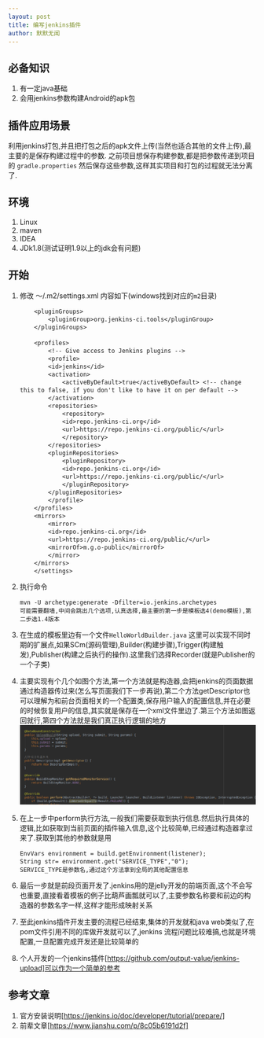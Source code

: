 ```yaml
---
layout: post
title: 编写jenkins插件
author: 默默无闻
---
```


## 必备知识

1. 有一定java基础
2. 会用jenkins参数构建Android的apk包

## 插件应用场景

利用jenkins打包,并且把打包之后的apk文件上传(当然也适合其他的文件上传),最主要的是保存构建过程中的参数.
之前项目想保存构建参数,都是把参数传递到项目的 `gradle.properties` 然后保存这些参数,这样其实项目和打包的过程就无法分离了.

## 环境

1. Linux
2. maven
3. IDEA
4. JDk1.8(测试证明1.9以上的jdk会有问题)

## 开始

1. 修改 ～/.m2/settings.xml 内容如下(windows找到对应的`m2`目录)
    ```<settings>
        <pluginGroups>
            <pluginGroup>org.jenkins-ci.tools</pluginGroup>
        </pluginGroups>

        <profiles>
            <!-- Give access to Jenkins plugins -->
            <profile>
            <id>jenkins</id>
            <activation>
                <activeByDefault>true</activeByDefault> <!-- change this to false, if you don't like to have it on per default -->
            </activation>
            <repositories>
                <repository>
                <id>repo.jenkins-ci.org</id>
                <url>https://repo.jenkins-ci.org/public/</url>
                </repository>
            </repositories>
            <pluginRepositories>
                <pluginRepository>
                <id>repo.jenkins-ci.org</id>
                <url>https://repo.jenkins-ci.org/public/</url>
                </pluginRepository>
            </pluginRepositories>
            </profile>
        </profiles>
        <mirrors>
            <mirror>
            <id>repo.jenkins-ci.org</id>
            <url>https://repo.jenkins-ci.org/public/</url>
            <mirrorOf>m.g.o-public</mirrorOf>
            </mirror>
        </mirrors>
        </settings> 

2. 执行命令
    ```
    mvn -U archetype:generate -Dfilter=io.jenkins.archetypes
    可能需要翻墙,中间会跳出几个选项,认真选择,最主要的第一步是模板选4(demo模板),第二步选1.4版本

3. 在生成的模板里边有一个文件`HelloWorldBuilder.java` 这里可以实现不同时期的扩展点,如果SCm(源码管理),Builder(构建步骤),Trigger(构建触发),Publisher(构建之后执行的操作).这里我们选择Recorder(就是Publisher的一个子类)
4. 主要实现有个几个如图个方法,第一个方法就是构造器,会把jenkins的页面数据通过构造器传过来(怎么写页面我们下一步再说),第二个方法getDescriptor也可以理解为和前台页面相关的一个配置类,保存用户输入的配置信息,并在必要的时候恢复用户的信息,其实就是保存在一个xml文件里边了.第三个方法如图返回就行,第四个方法就是我们真正执行逻辑的地方
   <img src="./../images/jenkins.png">
5. 在上一步中perform执行方法,一般我们需要获取到执行信息.然后执行具体的逻辑,比如获取到当前页面的插件输入信息,这个比较简单,已经通过构造器拿过来了.获取到其他的参数就是用 
    ```
    EnvVars environment = build.getEnvironment(listener);
    String str= environment.get("SERVICE_TYPE","0");
    SERVICE_TYPE是参数名,通过这个方法拿到全局的其他配置信息

6. 最后一步就是前段页面开发了.jenkins用的是jelly开发的前端页面,这个不会写也重要,直接看着模板的例子比葫芦画瓢就可以了,主要参数名称要和前边的构造器的参数名字一样,这样才能形成映射关系

7. 至此jenkins插件开发主要的流程已经结束,集体的开发就和java web类似了,在pom文件引用不同的库做开发就可以了,jenkins 流程问题比较难搞,也就是环境配置,一旦配置完成开发还是比较简单的

8. 个人开发的一个jenkins插件[https://github.com/output-value/jenkins-upload]可以作为一个简单的参考

## 参考文章

1. 官方安装说明[https://jenkins.io/doc/developer/tutorial/prepare/]
2. 前辈文章[https://www.jianshu.com/p/8c05b6191d2f]